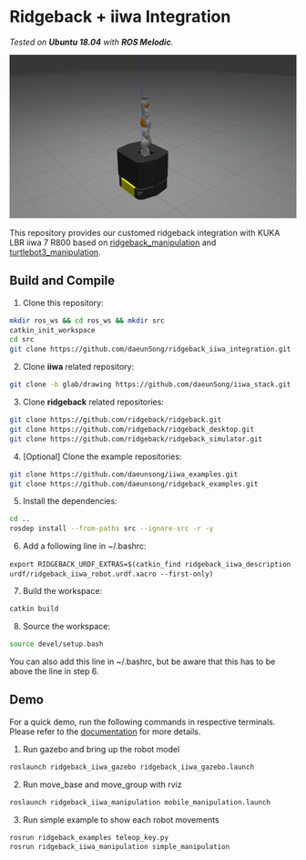 # Ridgeback + iiwa Integration

*Tested on **Ubuntu 18.04** with **ROS Melodic**.*

<img src="./doc/img/demo.png" width="600">

This repository provides our customed ridgeback integration with KUKA LBR iiwa 7 R800 based on [ridgeback_manipulation](https://github.com/ridgeback/ridgeback_manipulation) and [turtlebot3_manipulation](https://github.com/ROBOTIS-GIT/turtlebot3_manipulation). 


## Build and Compile

1. Clone this repository:
  ```sh
  mkdir ros_ws && cd ros_ws && mkdir src
  catkin_init_workspace
  cd src
  git clone https://github.com/daeunSong/ridgeback_iiwa_integration.git
  ```

2. Clone **iiwa** related repository:
  ```sh
  git clone -b glab/drawing https://github.com/daeunSong/iiwa_stack.git
  ```

3. Clone **ridgeback** related repositories:
  ```sh
  git clone https://github.com/ridgeback/ridgeback.git
  git clone https://github.com/ridgeback/ridgeback_desktop.git
  git clone https://github.com/ridgeback/ridgeback_simulator.git
  ```

4. [Optional] Clone the example repositories:
  ```sh
  git clone https://github.com/daeunsong/iiwa_examples.git
  git clone https://github.com/daeunsong/ridgeback_examples.git
  ```

5. Install the dependencies:
  ```sh
  cd ..
  rosdep install --from-paths src --ignore-src -r -y
  ```

6. Add a following line in ~/.bashrc:

`export RIDGEBACK_URDF_EXTRAS=$(catkin_find ridgeback_iiwa_description urdf/ridgeback_iiwa_robot.urdf.xacro --first-only)`

7. Build the workspace:
  ```sh
  catkin build
  ```

8. Source the workspace:
  ```sh
  source devel/setup.bash
  ```
   You can also add this line in ~/.bashrc, but be aware that this has to be above the line in step 6.


## Demo
For a quick demo, run the following commands in respective terminals. Please refer to the [documentation](./doc/demo.md) for more details.

1. Run gazebo and bring up the robot model
```sh
roslaunch ridgeback_iiwa_gazebo ridgeback_iiwa_gazebo.launch 
```

2. Run move_base and move_group with rviz
```sh
roslaunch ridgeback_iiwa_manipulation mobile_manipulation.launch
```

3. Run simple example to show each robot movements
```sh
rosrun ridgeback_examples teleop_key.py
rosrun ridgeback_iiwa_manipulation simple_manipulation
```
